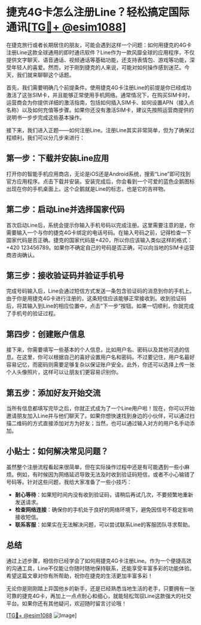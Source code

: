 # 捷克4G卡怎么注册Line？轻松搞定国际通讯[[TG💪+ @esim1088](https://t.me/s/esim1088)]

在捷克旅行或者长期居住的朋友，可能会遇到这样一个问题：如何用捷克的4G卡注册Line这款全球通用的即时通讯软件？Line作为一款风靡全球的应用程序，不仅提供文字聊天、语音通话、视频通话等基础功能，还支持表情包、游戏等功能，深受年轻人的喜爱。然而，对于刚到捷克的人来说，可能对如何操作感到迷茫。今天，我们就来聊聊这个话题。

首先，我们需要明确几个前提条件。使用捷克4G卡注册Line的前提是你已经成功激活了这张SIM卡，并且能够正常使用手机网络。通常情况下，在购买SIM卡时，运营商会为你提供详细的激活指南，包括如何插入SIM卡、如何设置APN（接入点名称）以及如何充值等步骤。如果你还没有激活SIM卡，建议先按照运营商提供的说明书一步步完成这些基本操作。

接下来，我们进入正题——如何注册Line。注册Line其实非常简单，但为了确保过程顺利，我们可以分几步来进行：

## 第一步：下载并安装Line应用

打开你的智能手机应用商店，无论是iOS还是Android系统，搜索“Line”即可找到官方应用程序。点击下载并安装。安装完成后，你会看到一个可爱的蓝色企鹅图标出现在你的手机桌面上。这个企鹅就是Line的标志，也是它的吉祥物。

## 第二步：启动Line并选择国家代码

首次启动Line后，系统会提示你输入手机号码以完成注册。这里需要注意的是，你需要输入一个与你的捷克4G卡绑定的电话号码。在输入号码之前，记得检查一下国家代码是否正确。捷克的国家代码是+420，所以你应该输入类似这样的格式：+420 123456789。如果你不确定自己的号码是否正确，可以向当地的SIM卡运营商咨询确认。

## 第三步：接收验证码并验证手机号

完成号码输入后，Line会通过短信方式发送一条包含验证码的消息到你的手机上。由于你是用捷克4G卡进行注册的，这条短信应该能够正常接收到。收到验证码后，将其输入到Line的相应位置中，点击“下一步”按钮。如果一切顺利，你就完成了手机号的验证过程。

## 第四步：创建账户信息

接下来，你需要填写一些基本的个人信息，比如用户名、密码以及其他可选的信息。在这里，你可以根据自己的喜好设置用户名和密码。不过要记住，用户名最好容易记忆，而密码则需要足够复杂以保证账户安全。此外，你还可以选择上传一张个人头像照片，这样可以让朋友们更容易识别你。

## 第五步：添加好友开始交流

当所有信息都填写完毕之后，你就正式成为了一个Line用户啦！现在，你可以开始邀请朋友加入Line并与他们聊天了。如果你想快速找到身边的小伙伴，可以通过扫描二维码的方式直接添加对方为好友；当然，也可以通过输入对方的用户名手动添加。

## 小贴士：如何解决常见问题？

虽然整个注册流程看起来很简单，但在实际操作过程中还是有可能遇到一些小麻烦。例如，有时候因为网络延迟导致无法及时收到验证码短信，或者不小心输错了号码等。针对这些问题，我给大家准备了一些小技巧：

- **耐心等待**：如果短时间内没有收到验证码，请稍后再试几次，不要频繁地重新发送请求。
- **检查网络连接**：确保你的手机处于良好的网络环境下，避免因信号不稳定影响接收短信。
- **联系客服**：如果实在无法解决问题，可以尝试联系Line的客服团队寻求帮助。

## 总结

通过上述步骤，相信你已经学会了如何用捷克4G卡注册Line。作为一个便捷高效的沟通工具，Line不仅能让你随时随地保持联系，还能享受丰富多彩的功能体验。希望这篇文章对你有所帮助，祝你在捷克的生活更加丰富多彩！

无论你是刚刚踏上异国他乡的新手，还是已经熟悉当地生活的老手，只要拥有一张可靠的捷克4G卡，再加上一点点耐心和细心，就能轻松驾驭Line这款强大的社交平台。如果你还有其他疑问，欢迎随时留言讨论哦！

[[TG💪+ @esim1088](https://t.me/s/esim1088) ![Image](https://i.postimg.cc/4NQfJmqS/Snipaste-2025-05-13-00-14-12.png)]